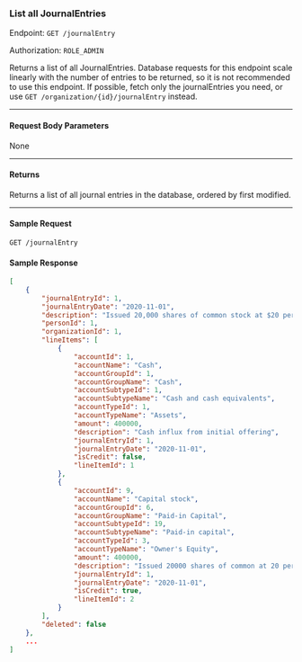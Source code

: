### List all JournalEntries
Endpoint: `GET /journalEntry`

Authorization: `ROLE_ADMIN`

Returns a list of all JournalEntries. Database requests for this endpoint scale linearly with the number of entries to be returned, so it is not recommended to use this endpoint. If possible, fetch only the journalEntries you need, or use `GET /organization/{id}/journalEntry` instead.
___
#### Request Body Parameters
None
___
#### Returns
Returns a list of all journal entries in the database, ordered by first modified.
___
#### Sample Request
`GET /journalEntry`
<br/>

#### Sample Response
``` json
[
	{
		"journalEntryId": 1,
		"journalEntryDate": "2020-11-01",
		"description": "Issued 20,000 shares of common stock at $20 per share",
		"personId": 1,
		"organizationId": 1,
		"lineItems": [
			{
				"accountId": 1,
				"accountName": "Cash",
				"accountGroupId": 1,
				"accountGroupName": "Cash",
				"accountSubtypeId": 1,
				"accountSubtypeName": "Cash and cash equivalents",
				"accountTypeId": 1,
				"accountTypeName": "Assets",
				"amount": 400000,
				"description": "Cash influx from initial offering",
				"journalEntryId": 1,
				"journalEntryDate": "2020-11-01",
				"isCredit": false,
				"lineItemId": 1
			},
			{
				"accountId": 9,
				"accountName": "Capital stock",
				"accountGroupId": 6,
				"accountGroupName": "Paid-in Capital",
				"accountSubtypeId": 19,
				"accountSubtypeName": "Paid-in capital",
				"accountTypeId": 3,
				"accountTypeName": "Owner's Equity",
				"amount": 400000,
				"description": "Issued 20000 shares of common at 20 per",
				"journalEntryId": 1,
				"journalEntryDate": "2020-11-01",
				"isCredit": true,
				"lineItemId": 2
			}
		],
		"deleted": false
	},
	...
]
```
